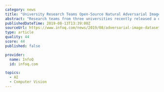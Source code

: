 ```yaml
---
category: news
title: "University Research Teams Open-Source Natural Adversarial Image DataSet for Computer-Vision AI"
abstract: "Research teams from three universities recently released a dataset called ImageNet-A, containing natural adversarial images: real-world images that are misclassified by image-recognition AI. When used as a test-set on several state-of-the-art pre-trained ..."
publishedDateTime: 2019-08-13T13:39:00Z
sourceUrl: https://www.infoq.com/news/2019/08/adversarial-image-dataset/
type: article
quality: 44
score: 44
published: false

provider:
  name: InfoQ
  id: infoq.com

topics:
  - AI
  - Computer Vision
---
```

